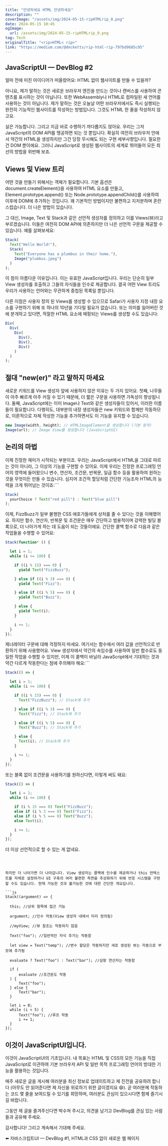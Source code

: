 ```yaml
---
title: "안녕하세요 HTML 안녕하세요"
description: ""
coverImage: "/assets/img/2024-05-15-ripHTMLrip_0.png"
date: 2024-05-15 10:45
ogImage: 
  url: /assets/img/2024-05-15-ripHTMLrip_0.png
tag: Tech
originalTitle: "<rip>HTML< rip>"
link: "https://medium.com/@decketts/rip-html-rip-797bd9685c95"
---
```



## JavaScriptUI — DevBlog #2

얼마 전에 미친 아이디어가 떠올랐어요: HTML 없이 웹사이트를 만들 수 있을까?

아니요, 제가 말하는 것은 새로운 브라우저 엔진을 만드는 것이나 캔버스를 사용하여 콘텐츠를 표시하는 것이 아닙니다. 또한 WebAssembly나 HTML로 컴파일된 새 언어를 사용하는 것이 아닙니다. 제가 말하는 것은 오늘날 어떤 브라우저에서도 즉시 실행되는 완전히 기능적인 웹사이트를 작성하는 방법입니다. 그것도 HTML 한 줄을 작성하지 않고요.

실은 가능합니다. 그리고 지금 바로 수행하기 까다롭지도 않아요. 우리는 그저 JavaScript의 DOM API를 맹공하면 되는 것 뿐입니다. 확실히 여전히 브라우저 안에서 약간의 HTML을 생성하지만 그건 당장 무시해도 되는 구현 세부사항입니다. 필요한 건 DOM 뿐이에요. 그러니 JavaScript로 생성된 웹사이트의 세계로 뛰어들어 모든 최선의 방법을 위반해 보죠.



## Views 및 View 트리

어떤 것을 만들기 위해서는 객체가 필요합니다. 기본 옵션은 document.createElement()을 사용하여 HTML 요소를 만들고, Element.prototype.append() 또는 Node.prototype.appendChild()를 사용하여 이후에 DOM에 추가하는 것입니다. 꽤 기본적인 방법이지만 불편하고 지저분하며 혼란스럽습니다. 더 나은 방법이 있습니다.

그 대신, Image, Text 및 Stack과 같은 선언적 생성자를 정의하고 이를 Views(뷰)라고 부르겠습니다. 이들은 여전히 DOM API에 의존하지만 더 나은 선언적 구문을 제공할 수 있습니다. 예를 살펴보세요:

```js
Stack(
  Text("Hello World!"),
  Stack(
    Text("Everyone has a plumbus in their home."),
    Image("plumbus.jpeg")
  )
);
```



이 점이 아름다운 이유입니다. 이는 유효한 JavaScript입니다. 우리는 단순히 일부 View 생성자를 호출하고 그들의 자식들을 인수로 제공합니다. 결국 어떤 View 트리도 우리가 사용하는 언어와는 무관하게 중첩된 목록일 뿐입니다.

다른 이점은 사용자 정의 된 Views를 생성할 수 있으므로 Safari가 사용자 지정 내장 요소를 구현하기 위해 또 하나의 10년을 기다릴 필요가 없습니다. 또는 의미를 잃어버린 것에 분개하고 있다면, 적절한 HTML 요소에 매핑되는 Views를 생성할 수도 있습니다:

```js
Div(
  Div(
    Div(
      Div(),
      Div(),
      Div()
    )
  )
);
```

## 절대 "new(er)" 라고 말하지 마세요



새로운 키워드를 View 생성자 앞에 사용하지 않은 이유는 두 가지 있어요. 첫째, 나무들이 아주 빠르게 아주 커질 수 있기 때문에, 더 짧은 구문을 사용하면 가독성이 향상됩니다. 둘째, JavaScript에는 이미 Image나 Text와 같은 생성자들이 있어서, 이러한 이름들이 필요합니다. 다행히도, 대부분의 내장 생성자들은 new 키워드와 함께만 작동하므로, 이론적으로 자체 작성한 기능을 추가하면서도 이 기능을 유지할 수 있습니다.

```js
new Image(width, height); // HTMLImageElement을 생성합니다 (기본 동작)
Image(url); // Image View를 생성합니다 (JavaScriptUI)
```

## 논리의 마법

이제 진정한 재미가 시작되는 부분이죠. 우리는 JavaScript에서 HTML을 그대로 따르는 것이 아니라, 그 이상의 기능을 구현할 수 있어요. 이제 우리는 진정한 프로그래밍 언어의 영역에 들어왔으니 변수, 연산자, 조건문, 반복문, 일급 함수 등을 활용하여 원하는 것을 무엇이든 만들 수 있습니다. 심지어 조건적 할당처럼 간단한 기능조차 HTML의 능력을 크게 뛰어넘는 것이죠:```



```js
Stack(
  yourChoice ? Text("red pill") : Text("blue pill")
);
```

이제, FizzBuzz가 일부 불행한 CSS 애호가들에게 상처를 줄 수 있다는 것을 이해했어요. 하지만 함수, 연산자, 반복문 및 조건문은 매우 간단하고 범용적이며 강력한 빌딩 블록으로, 더 나아가게 하는 데 도움이 되는 것들이에요. 간단한 콜백 함수로 다음과 같은 작업들을 수행할 수 있어요:

```js
Stack(function* () {

  let i = 1;
  while (i <= 100) {

    if ((i % 15) === 0) {
      yield Text("FizzBuzz");

    } else if ((i % 3) === 0) {
      yield Text("Fizz");

    } else if ((i % 5) === 0) {
      yield Text("Buzz");

    } else {
      yield Text(i);
    }

    i += 1;
  }
});
```

제너레이터 구문에 대해 걱정하지 마세요. 여기서는 함수에서 여러 값을 선언적으로 반환하기 위해 사용했어요. View 생성자에서 약간의 속임수를 사용하여 일반 함수로도 동일한 작업을 수행할 수 있지만, 이제 이 콜백이 바닐라 JavaScript에서 기대하는 것과 약간 다르게 작동한다는 점에 주의해야 해요:```



```js
Stack(() => {

  let i = 1;
  while (i <= 100) {

    if ((i % 15) === 0) {
      Text("FizzBuzz"); // Stack에 추가

    } else if ((i % 3) === 0) {
      Text("Fizz"); // Stack에 추가

    } else if ((i % 5) === 0) {
      Text("Buzz"); // Stack에 추가

    } else {
      Text(i); // Stack에 추가
    }

    i += 1;
  }
});
```

또는 블록 없이 조건문을 사용하기를 원하신다면, 이렇게 써도 돼요:

```js
Stack(() => {

  let i = 1;
  while (i <= 100) {

    if (i % 15 === 0) Text("FizzBuzz");
    else if (i % 3 === 0) Text("Fizz");
    else if (i % 5 === 0) Text("Buzz");
    else Text(i);

    i += 1;
  }
});
```

더 이상 선언적으로 할 수 있는 게 없네요.
```



하지만 더 나아가면 더 나아갑니다. View 생성자는 콜백에 인수를 제공하거나 this 컨텍스트를 자체로 설정하거나 UI 구축의 여러 불편한 측면을 추상화하기 위해 반응 시스템을 구현할 수도 있습니다. 현재 가능한 것과 불가능한 것에 대한 간단한 개요입니다.

```js
Stack((argument) => {

  this; //상위 항목에 접근 가능

  argument; //인수 작동(View 생성자 내에서 미리 정의됨)
  
  //myView; //뷰 참조는 작동하지 않음
  
  Text("foo"); //일반적인 자식 추가는 작동함
  
  let view = Text("temp"); //변수 할당은 작동하지만 새로 생성된 뷰는 자동으로 부모에 추가됨
  
  evaluate ? Text("foo") : Text("bar"); //삼항 연산자는 작동함
  
  if (
      evaluate //조건문도 작동
  ) {
      Text("foo");
  } else {
      Text("bar");
  }
  
  let i = 0;
  while (i < 5) {
      Text("foo"); //루프 작동
      i += 1;
  }
});
```

## 이것이 JavaScriptUI입니다.

이것이 JavaScriptUI의 기초입니다. 내 목표는 HTML 및 CSS의 모든 기능을 직접 JavaScript로 이관하여 기본 브라우저 API 및 일반 목적 프로그래밍 언어의 방대한 기능을 활용하는 것입니다.



매주 새로운 글을 게시해 여러분을 최신 정보로 업데이트하고 제 진전을 공유하려 합니다 (아무도 안 읽어준다면 제 자신을 위로하기 위한 글이겠지요 😄). 곧 여러분께 작동하는 코드 몇 줄을 보여드릴 수 있기를 희망하며, 여러분도 관심이 있으시다면 함께 즐기시길 바랍니다.

그동안 제 글을 즐겨주신다면 박수쳐 주시고, 의견을 남기고 DevBlog를 관심 있는 사람들과 공유해 주세요.

감사합니다! 그리고 계속해서 기대해 주세요.

⬅️ 자바스크립트UI — DevBlog #1, HTML과 CSS 없이 새로운 웹 페이지